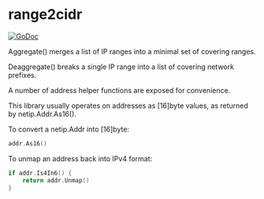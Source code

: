 # range2cidr

[![GoDoc](https://img.shields.io/badge/pkg.go.dev-doc-blue)](https://pkg.go.dev/github.com/BourgeoisBear/range2cidr)

Aggregate() merges a list of IP ranges into a minimal set of covering ranges.

Deaggregate() breaks a single IP range into a list of covering network prefixes.

A number of address helper functions are exposed for convenience.

This library usually operates on addresses as [16]byte values, as returned by netip.Addr.As16().

To convert a netip.Addr into [16]byte:

```go
addr.As16()
```

To unmap an address back into IPv4 format:

```go
if addr.Is4In6() {
	return addr.Unmap()
}
```
